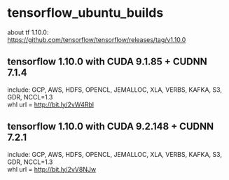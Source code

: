 # tensorflow_ubuntu_builds
about tf 1.10.0: https://github.com/tensorflow/tensorflow/releases/tag/v1.10.0


## tensorflow 1.10.0 with CUDA 9.1.85 + CUDNN 7.1.4
include: GCP, AWS, HDFS, OPENCL, JEMALLOC, XLA, VERBS, KAFKA, S3, GDR, NCCL=1.3<br />
whl url = http://bit.ly/2vW4Rbl

## tensorflow 1.10.0 with CUDA 9.2.148 + CUDNN 7.2.1
include: GCP, AWS, HDFS, OPENCL, JEMALLOC, XLA, VERBS, KAFKA, S3, GDR, NCCL=1.3<br />
whl url = http://bit.ly/2vV8NJw
